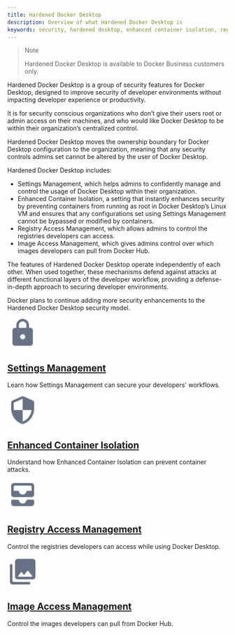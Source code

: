 ```yaml
---
title: Hardened Docker Desktop
description: Overview of what Hardened Docker Desktop is
keywords: security, hardened desktop, enhanced container isolation, registry access management, settings management root access, admins, docker desktop, image access management
---
```

>Note
>
>Hardened Docker Desktop is available to Docker Business customers only.

Hardened Docker Desktop is a group of security features for Docker Desktop, designed to improve security of developer environments without impacting developer experience or productivity.

It is for security conscious organizations who don’t give their users root or admin access on their machines, and who would like Docker Desktop to be within their organization’s centralized control.

Hardened Docker Desktop moves the ownership boundary for Docker Desktop configuration to the organization, meaning that any security controls admins set cannot be altered by the user of Docker Desktop.

Hardened Docker Desktop includes:
- Settings Management, which helps admins to confidently manage and control the usage of Docker Desktop within their organization.
- Enhanced Container Isolation, a setting that instantly enhances security by preventing containers from running as root in Docker Desktop’s Linux VM and ensures that any configurations set using Settings Management cannot be bypassed or modified by containers.
- Registry Access Management, which allows admins to control the registries developers can access.
- Image Access Management, which gives admins control over which images developers can pull from Docker Hub.

The features of Hardened Docker Desktop operate independently of each other. When used together, these mechanisms defend against attacks at different functional layers of the developer workflow, providing a defense-in-depth approach to securing developer environments.

Docker plans to continue adding more security enhancements to the Hardened Docker Desktop security model.

 <div class="component-container">
    <!--start row-->
    <div class="row">
      <div class="col-xs-12 col-sm-12 col-md-12 col-lg-6 block">
        <div class="component">
            <div class="component-icon">
                 <a href="/desktop/hardened-desktop/settings-management/"><img src="/assets/images/lock.svg" alt="Hardened Docker Desktop" width="70" height="70"></a>
            </div>
                <h2 id="hardened-desktop"><a href="/desktop/hardened-desktop/settings-management/">Settings Management </a></h2>
                <p>Learn how Settings Management can secure your developers' workflows.</p>
         </div>
     </div>
     <div class="col-xs-12 col-sm-12 col-md-12 col-lg-6 block">
        <div class="component">
            <div class="component-icon">
                <a href="/desktop/hardened-desktop/enhanced-container-isolation"><img src="/assets/images/secure.svg" alt="Release notes" width="70" height="70"></a>
            </div>
                <h2 id="hardened-desktop"><a href="/desktop/hardened-desktop/enhanced-container-isolation">Enhanced Container Isolation</a></h2>
                <p>Understand how Enhanced Container Isolation can prevent container attacks. </p>
        </div>
    </div>
    </div>
</div>
<div class="component-container">
    <!--start row-->
    <div class="col-xs-12 col-sm-12 col-md-12 col-lg-6 block">
        <div class="component">
            <div class="component-icon">
                 <a href="/desktop/hardened-desktop/registry-access-management/"><img src="/assets/images/registry.svg" alt="Hardened Docker Desktop" width="70" height="70"></a>
            </div>
                <h2 id="hardened-desktop"><a href="/desktop/hardened-desktop/registry-access-management/">Registry Access Management</a></h2>
                <p>Control the registries developers can access while using Docker Desktop.</p>
         </div>
     </div>
     <div class="col-xs-12 col-sm-12 col-md-12 col-lg-6 block">
        <div class="component">
            <div class="component-icon">
                 <a href="/docker-hub/image-access-management/"><img src="/assets/images/image-access.svg" alt="Hardened Docker Desktop" width="70" height="70"></a>
            </div>
                <h2 id="hardened-desktop"><a href="/docker-hub/image-access-management/">Image Access Management</a></h2>
                <p>Control the images developers can pull from Docker Hub.</p>
         </div>
     </div>
</div>
